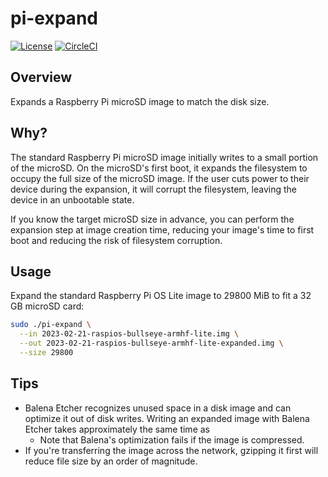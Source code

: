 # pi-expand

[![License](http://img.shields.io/:license-mit-blue.svg?style=flat-square)](LICENSE)
[![CircleCI](https://circleci.com/gh/tiny-pilot/pi-expand.svg?style=svg)](https://circleci.com/gh/tiny-pilot/pi-expand)

## Overview

Expands a Raspberry Pi microSD image to match the disk size.

## Why?

The standard Raspberry Pi microSD image initially writes to a small portion of the microSD. On the microSD's first boot, it expands the filesystem to occupy the full size of the microSD image. If the user cuts power to their device during the expansion, it will corrupt the filesystem, leaving the device in an unbootable state.

If you know the target microSD size in advance, you can perform the expansion step at image creation time, reducing your image's time to first boot and reducing the risk of filesystem corruption.

## Usage

Expand the standard Raspberry Pi OS Lite image to 29800 MiB to fit a 32 GB microSD card:

```bash
sudo ./pi-expand \
  --in 2023-02-21-raspios-bullseye-armhf-lite.img \
  --out 2023-02-21-raspios-bullseye-armhf-lite-expanded.img \
  --size 29800
```

## Tips

* Balena Etcher recognizes unused space in a disk image and can optimize it out of disk writes. Writing an expanded image with Balena Etcher takes approximately the same time as
  * Note that Balena's optimization fails if the image is compressed.
* If you're transferring the image across the network, gzipping it first will reduce file size by an order of magnitude.

